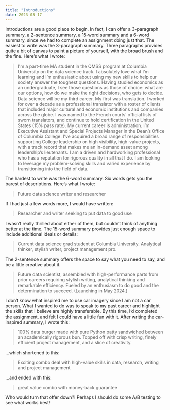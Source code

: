 ```yaml
---
title: "Introductions"
date: 2023-03-17
---
```

Introductions are a good place to begin. In fact, I can offer a 3-paragraph summary, a 2-sentence summary, a 15-word summary and a 6-word summary, since we had to complete an assignment doing just that.
The easiest to write was the 3-paragraph summary. Three paragraphs provides quite a bit of canvas to paint a picture of yourself, with the broad brush and the fine. Here’s what I wrote:
<blockquote>I'm a part-time MA student in the QMSS program at Columbia University on the data science track. I absolutely love what I’m learning and I’m enthusiastic about using my new skills to help our society answer the toughest questions. Having studied economics as an undergraduate, I see those questions as those of choice: what are our options, how do we make the right decisions, who gets to decide.
Data science will be my third career. My first was translation. I worked for over a decade as a professional translator with a roster of clients that included major cultural and economic institutions and companies across the globe. I was named to the French courts’ official lists of sworn translators, and continue to hold certification in the United States (15% pass rate). My current career is administration. I’m Executive Assistant and Special Projects Manager in the Dean’s Office of Columbia College. I’ve acquired a broad range of responsibilities supporting College leadership on high visibility, high-value projects, with a track record that makes me an in-demand asset among leadership’s lieutenants.
I am a driven and hardworking professional who has a reputation for rigorous quality in all that I do. I am looking to leverage my problem-solving skills and varied experience by transitioning into the field of data.</blockquote>
The hardest to write was the 6-word summary. Six words gets you the barest of descriptions. Here’s what I wrote:
<blockquote>Future data science writer and researcher</blockquote>
If I had just a few words more, I would have written:
<blockquote>Researcher and writer seeking to put data to good use</blockquote>
I wasn’t really thrilled about either of them, but couldn’t think of anything better at the time.
The 15-word summary provides just enough space to include additional ideals or details:
<blockquote>Current data science grad student at Columbia University. Analytical thinker, stylish writer, project management pro.</blockquote>
The 2-sentence summary offers the space to say what you need to say, and be a little creative about it. 
<blockquote>Future data scientist, assembled with high-performance parts from prior careers requiring stylish writing, analytical thinking and remarkable efficiency. Fueled by an enthusiasm to do good and the determination to succeed. (Launching in May 2024.)</blockquote>
I don’t know what inspired me to use car imagery since I am not a car person. What I wanted to do was to speak to my past career and highlight the skills that I believe are highly transferable.
By this time, I’d completed the assignment, and felt I could have a little fun with it. After writing the car-inspired summary, I wrote this:
<blockquote>100% data burger made with pure Python patty sandwiched between an academically rigorous bun. Topped off with crisp writing, finely efficient project management, and a slice of creativity.</blockquote>
…which shortened to this: 
<blockquote>Exciting combo deal with high-value skills in data, research, writing and project management</blockquote>
…and ended with this:
<blockquote>great value combo with money-back guarantee</blockquote>
Who would turn that offer down?! Perhaps I should do some A/B testing to see what works best!
